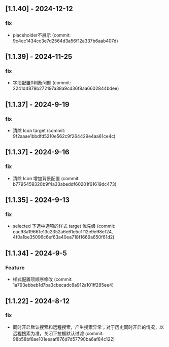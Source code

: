 ## [1.1.40] - 2024-12-12

### fix

- placeholder不展示 (commit: 9c4cc1434cc3e7d2564d3a56f12a337b6aab407d)


## [1.1.39] - 2024-11-25

### fix

- 字段配置0判断问题 (commit: 2241d4879b272197a38a9cd36f8aa6602844bdee)


## [1.1.37] - 2024-9-19

### fix

- 清除 Icon target (commit: 9f2aaae1bbdfd5210e562c9f264429e4aa61ce4c)

## [1.1.37] - 2024-9-16

### fix

- 清除 Icon 增加背景配置 (commit: b7795459320b9f4a33abeddf60201f61619dc473)

## [1.1.35] - 2024-9-13

### fix

- selected 下选中选项的样式 target 优先级 (commit: eac93a19661e13c2352a6e61e5c1f12e9e98ef24, 4f0a1be35096c6ef63a40ea718f1669a650f61d2)

## [1.1.34] - 2024-9-5

### Feature

- 样式配置项顺序修改 (commit: 1a793ebbeb1d7ba3cbecadc8a912a101ff285ee4)

## [1.1.22] - 2024-8-12

### fix

- 同时开启默认搜索和远程搜索，产生搜索异常；对于历史同时开启的情况，以远程搜索为准，关闭下拉框默认过滤 (commit: 98b58bf8ae101eeaaf876d7d57790ba6af84c122)
